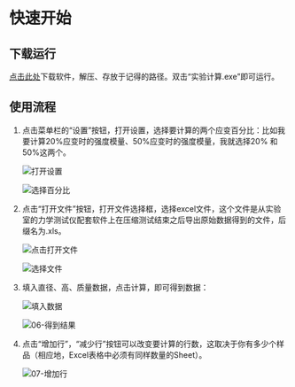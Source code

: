 # 快速开始

## 下载运行

[点击此处](https://github.com/AncientTree/Experimental_Calculator/releases/download/v1.1.0/Release.rar)下载软件，解压、存放于记得的路径。双击“实验计算.exe”即可运行。

## 使用流程

1. 点击菜单栏的“设置”按钮，打开设置，选择要计算的两个应变百分比：比如我要计算20%应变时的强度模量、50%应变时的强度模量，我就选择20% 和 50%这两个。

   ![打开设置](https://github.com/AncientTree/Experimental_Calculator/edit/master/images/01-打开设置.png)

   ![选择百分比](https://github.com/AncientTree/Experimental_Calculator/edit/master/images/02-选择百分比.png)

2. 点击“打开文件”按钮，打开文件选择框，选择excel文件，这个文件是从实验室的力学测试仪配套软件上在压缩测试结束之后导出原始数据得到的文件，后缀名为.xls。

   ![点击打开文件](https://github.com/AncientTree/Experimental_Calculator/edit/master/images/03-点击打开文件.png)

   ![选择文件](https://github.com/AncientTree/Experimental_Calculator/edit/master/images/04-选择文件.png)

3. 填入直径、高、质量数据，点击计算，即可得到数据：

   ![填入数据](https://github.com/AncientTree/Experimental_Calculator/edit/master/images\05-填入数据.png)

   ![06-得到结果](https://github.com/AncientTree/Experimental_Calculator/edit/master/images\06-得到结果.png)

4. 点击“增加行”，“减少行”按钮可以改变要计算的行数，这取决于你有多少个样品（相应地，Excel表格中必须有同样数量的Sheet）。

   ![07-增加行](https://github.com/AncientTree/Experimental_Calculator/edit/master/images\07-增加行.png)
